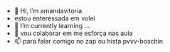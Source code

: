 - 👋 Hi, I’m amandavitoria
- estou enteressada em volei
- 🌱 I’m currently learning ...
- 💞️ vou colaborar em me esforça nas aula 
- 📫 para falar comigo no zap ou hista pvvv-boschin

<!---

baiao2389/baiao2389 is a ✨ special ✨ repository because its `README.md` (this file) appears on your GitHub profile.
You can click the Preview link to take a look at your changes.
--->
